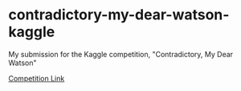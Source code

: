 # contradictory-my-dear-watson-kaggle
My submission for the Kaggle competition, "Contradictory, My Dear Watson"

[Competition Link](https://www.kaggle.com/competitions/contradictory-my-dear-watson)
